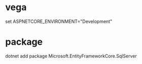 # vega
set ASPNETCORE_ENVIRONMENT="Development"

# package
dotnet add package Microsoft.EntityFrameworkCore.SqlServer